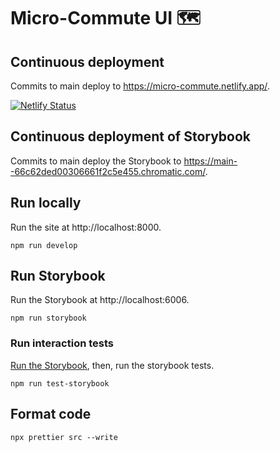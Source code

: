 # Micro-Commute UI 🗺️

## Continuous deployment

Commits to main deploy to https://micro-commute.netlify.app/.

[![Netlify Status](https://api.netlify.com/api/v1/badges/c05aaa12-2d84-44ea-9701-659e93fcdf85/deploy-status)](https://app.netlify.com/sites/micro-commute/deploys)

## Continuous deployment of Storybook

Commits to main deploy the Storybook to https://main--66c62ded00306661f2c5e455.chromatic.com/.

## Run locally

Run the site at http://localhost:8000.

```shell
npm run develop
```

## Run Storybook

Run the Storybook at http://localhost:6006.

```shell
npm run storybook
```

### Run interaction tests

[Run the Storybook](#run-storybook), then, run the storybook tests.

```shell
npm run test-storybook
```

## Format code

```shell
npx prettier src --write
```
